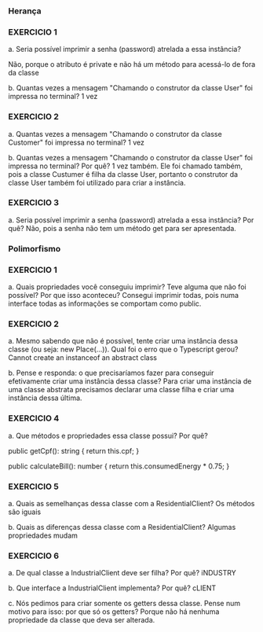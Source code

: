 ### Herança

### EXERCICIO 1

a. Seria possível imprimir a senha (password) atrelada a essa instância?

Não, porque o atributo é private e não há um método para acessá-lo de fora da classe

b. Quantas vezes a mensagem "Chamando o construtor da classe User" foi impressa no terminal?
1 vez

### EXERCICIO 2

a. Quantas vezes a mensagem "Chamando o construtor da classe Customer" foi impressa no terminal?
1 vez

b. Quantas vezes a mensagem "Chamando o construtor da classe User" foi impressa no terminal? Por quê?
1 vez também. Ele foi chamado também, pois a classe Custumer é filha da classe User, portanto o construtor da classe User também foi utilizado para criar a instância.

### EXERCICIO 3

a. Seria possível imprimir a senha (password) atrelada a essa instância? Por quê?
Não, pois a senha não tem um método get para ser apresentada.

### Polimorfismo

### EXERCICIO 1

a. Quais propriedades você conseguiu imprimir? Teve alguma que não foi possível? Por que isso aconteceu?
Consegui imprimir todas, pois numa interface todas as informações se comportam como public.

### EXERCICIO 2

a. Mesmo sabendo que não é possível, tente criar uma instância dessa classe (ou seja: new Place(...)). Qual foi o erro que o Typescript gerou?
Cannot create an instanceof an abstract class

b. Pense e responda: o que precisaríamos fazer para conseguir efetivamente criar uma instância dessa classe?
Para criar uma instância de uma classe abstrata precisamos declarar uma classe filha e criar uma instância dessa última.

### EXERCICIO 4

a. Que métodos e propriedades essa classe possui? Por quê?

public getCpf(): string {
return this.cpf;
}

public calculateBill(): number {
return this.consumedEnergy \* 0.75;
}

### EXERCICIO 5

a. Quais as semelhanças dessa classe com a ResidentialClient?
Os métodos são iguais

b. Quais as diferenças dessa classe com a ResidentialClient?
Algumas propriedades mudam

### EXERCICIO 6

a. De qual classe a IndustrialClient deve ser filha? Por quê?
iNDUSTRY

b. Que interface a IndustrialClient implementa? Por quê?
cLIENT

c. Nós pedimos para criar somente os getters dessa classe. Pense num motivo para isso: por que só os getters?
Porque não há nenhuma propriedade da classe que deva ser alterada.
